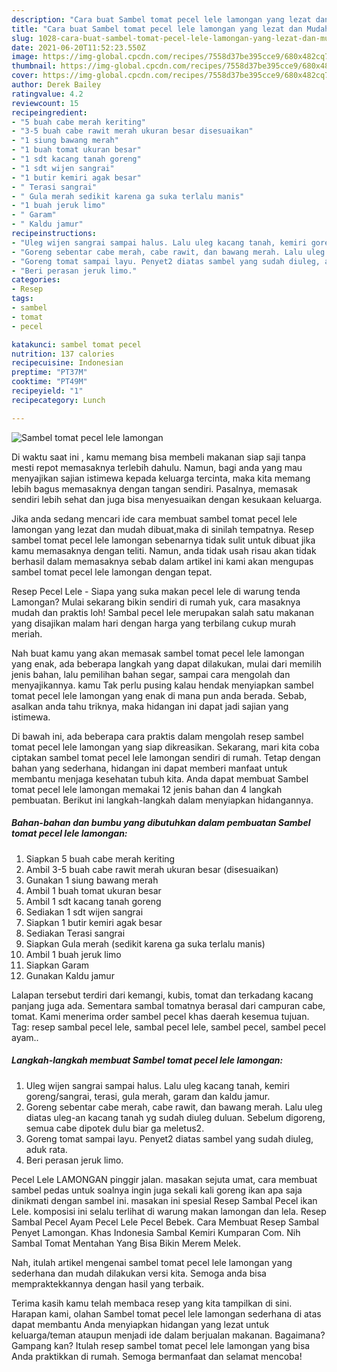 ```yaml
---
description: "Cara buat Sambel tomat pecel lele lamongan yang lezat dan Mudah Dibuat"
title: "Cara buat Sambel tomat pecel lele lamongan yang lezat dan Mudah Dibuat"
slug: 1028-cara-buat-sambel-tomat-pecel-lele-lamongan-yang-lezat-dan-mudah-dibuat
date: 2021-06-20T11:52:23.550Z
image: https://img-global.cpcdn.com/recipes/7558d37be395cce9/680x482cq70/sambel-tomat-pecel-lele-lamongan-foto-resep-utama.jpg
thumbnail: https://img-global.cpcdn.com/recipes/7558d37be395cce9/680x482cq70/sambel-tomat-pecel-lele-lamongan-foto-resep-utama.jpg
cover: https://img-global.cpcdn.com/recipes/7558d37be395cce9/680x482cq70/sambel-tomat-pecel-lele-lamongan-foto-resep-utama.jpg
author: Derek Bailey
ratingvalue: 4.2
reviewcount: 15
recipeingredient:
- "5 buah cabe merah keriting"
- "3-5 buah cabe rawit merah ukuran besar disesuaikan"
- "1 siung bawang merah"
- "1 buah tomat ukuran besar"
- "1 sdt kacang tanah goreng"
- "1 sdt wijen sangrai"
- "1 butir kemiri agak besar"
- " Terasi sangrai"
- " Gula merah sedikit karena ga suka terlalu manis"
- "1 buah jeruk limo"
- " Garam"
- " Kaldu jamur"
recipeinstructions:
- "Uleg wijen sangrai sampai halus. Lalu uleg kacang tanah, kemiri goreng/sangrai, terasi, gula merah, garam dan kaldu jamur."
- "Goreng sebentar cabe merah, cabe rawit, dan bawang merah. Lalu uleg diatas uleg-an kacang tanah yg sudah diuleg duluan. Sebelum digoreng, semua cabe dipotek dulu biar ga meletus2."
- "Goreng tomat sampai layu. Penyet2 diatas sambel yang sudah diuleg, aduk rata."
- "Beri perasan jeruk limo."
categories:
- Resep
tags:
- sambel
- tomat
- pecel

katakunci: sambel tomat pecel 
nutrition: 137 calories
recipecuisine: Indonesian
preptime: "PT37M"
cooktime: "PT49M"
recipeyield: "1"
recipecategory: Lunch

---
```



![Sambel tomat pecel lele lamongan](https://img-global.cpcdn.com/recipes/7558d37be395cce9/680x482cq70/sambel-tomat-pecel-lele-lamongan-foto-resep-utama.jpg)

Di waktu  saat ini , kamu memang bisa membeli makanan siap saji tanpa mesti repot memasaknya terlebih dahulu. Namun, bagi anda yang mau menyajikan sajian istimewa kepada keluarga tercinta, maka kita memang lebih bagus memasaknya dengan tangan sendiri. Pasalnya, memasak sendiri lebih sehat dan juga bisa menyesuaikan dengan kesukaan keluarga.

Jika anda sedang mencari ide cara membuat sambel tomat pecel lele lamongan yang lezat dan mudah dibuat,maka di sinilah tempatnya. Resep sambel tomat pecel lele lamongan  sebenarnya tidak sulit untuk dibuat jika kamu memasaknya dengan teliti. Namun, anda tidak usah risau akan tidak berhasil dalam memasaknya 
sebab dalam artikel ini kami akan mengupas sambel tomat pecel lele lamongan dengan tepat.  

Resep Pecel Lele - Siapa yang suka makan pecel lele di warung tenda Lamongan? Mulai sekarang bikin sendiri di rumah yuk, cara masaknya mudah dan praktis loh! Sambal pecel lele merupakan salah satu makanan yang disajikan malam hari dengan harga yang terbilang cukup murah meriah.

Nah buat kamu yang akan memasak sambel tomat pecel lele lamongan yang enak, ada beberapa langkah yang dapat dilakukan, mulai dari memilih jenis bahan, lalu pemilihan bahan segar, sampai cara mengolah dan menyajikannya. kamu Tak perlu pusing kalau hendak menyiapkan sambel tomat pecel lele lamongan yang enak di mana pun anda berada. Sebab, asalkan anda  tahu triknya, maka hidangan ini dapat jadi sajian yang istimewa.

Di bawah ini, ada beberapa cara praktis  dalam mengolah resep sambel tomat pecel lele lamongan yang siap dikreasikan. Sekarang, mari kita coba ciptakan sambel tomat pecel lele lamongan sendiri di rumah. Tetap dengan bahan yang sederhana, hidangan ini dapat memberi manfaat untuk membantu menjaga kesehatan tubuh kita. Anda dapat membuat Sambel tomat pecel lele lamongan memakai 12 jenis bahan dan 4 langkah pembuatan. Berikut ini langkah-langkah dalam menyiapkan hidangannya.

<!--inarticleads1-->

##### Bahan-bahan dan bumbu yang dibutuhkan dalam pembuatan Sambel tomat pecel lele lamongan:

1. Siapkan 5 buah cabe merah keriting
1. Ambil 3-5 buah cabe rawit merah ukuran besar (disesuaikan)
1. Gunakan 1 siung bawang merah
1. Ambil 1 buah tomat ukuran besar
1. Ambil 1 sdt kacang tanah goreng
1. Sediakan 1 sdt wijen sangrai
1. Siapkan 1 butir kemiri agak besar
1. Sediakan  Terasi sangrai
1. Siapkan  Gula merah (sedikit karena ga suka terlalu manis)
1. Ambil 1 buah jeruk limo
1. Siapkan  Garam
1. Gunakan  Kaldu jamur


Lalapan tersebut terdiri dari kemangi, kubis, tomat dan terkadang kacang panjang juga ada. Sementara sambal tomatnya berasal dari campuran cabe, tomat. Kami menerima order sambel pecel khas daerah kesemua tujuan. Tag: resep sambal pecel lele, sambal pecel lele, sambel pecel, sambel pecel ayam.. 

<!--inarticleads2-->

##### Langkah-langkah membuat Sambel tomat pecel lele lamongan:

1. Uleg wijen sangrai sampai halus. Lalu uleg kacang tanah, kemiri goreng/sangrai, terasi, gula merah, garam dan kaldu jamur.
1. Goreng sebentar cabe merah, cabe rawit, dan bawang merah. Lalu uleg diatas uleg-an kacang tanah yg sudah diuleg duluan. Sebelum digoreng, semua cabe dipotek dulu biar ga meletus2.
1. Goreng tomat sampai layu. Penyet2 diatas sambel yang sudah diuleg, aduk rata.
1. Beri perasan jeruk limo.


Pecel Lele LAMONGAN pinggir jalan. masakan sejuta umat, cara membuat sambel pedas untuk soalnya ingin juga sekali kali goreng ikan apa saja dinikmati dengan sambel ini. masakan ini spesial Resep Sambal Pecel ikan Lele. komposisi ini selalu terlihat di warung makan lamongan dan lela. Resep Sambal Pecel Ayam Pecel Lele Pecel Bebek. Cara Membuat Resep Sambal Penyet Lamongan. Khas Indonesia Sambal Kemiri Kumparan Com. Nih Sambal Tomat Mentahan Yang Bisa Bikin Merem Melek. 

Nah, itulah artikel mengenai  sambel tomat pecel lele lamongan  yang sederhana dan mudah dilakukan versi kita. Semoga anda bisa mempraktekkannya dengan hasil yang terbaik. 

Terima kasih kamu telah membaca resep yang kita tampilkan di sini. Harapan kami, olahan  Sambel tomat pecel lele lamongan sederhana di atas dapat membantu Anda menyiapkan hidangan yang lezat untuk keluarga/teman ataupun menjadi ide dalam berjualan makanan. Bagaimana? Gampang kan? Itulah resep sambel tomat pecel lele lamongan yang bisa Anda praktikkan di rumah. Semoga bermanfaat dan selamat mencoba!

